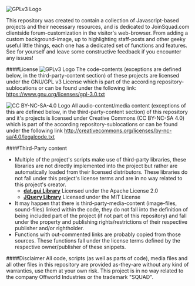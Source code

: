 ![GPLv3 Logo](http://i.imgur.com/fpRDXAN.png)

This repository was created to contain a collection of Javascript-based projects and their necessary resources, and is dedicated to JoinSquad.com clientside forum-customization in the visitor's web-browser.
From adding a custom background-image, up to highlighting staff-posts and other geeky useful little things, each one has a dedicated set of functions and features. See for yourself and leave some constructive feedback if you encounter any issues!

####License
![GPLv3 Logo](https://www.gnu.org/graphics/gplv3-88x31.png)
The code-contents (exceptions are defined below, in the third-party-content section) of these projects are licensed under the GNU/GPL v3 License which is part of the according repository-sublocations or can be found under the following link: https://www.gnu.org/licenses/gpl-3.0.txt

![CC BY-NC-SA-4.0 Logo](https://licensebuttons.net/l/by-nc-sa/4.0/88x31.png)
All audio-content/media content (exceptions of this are defined below, in the third-party-content section) of this repository and it's projects is licensed under Creative Commons (CC BY-NC-SA 4.0) which is part of the according repository-sublocations or can be found under the following link http://creativecommons.org/licenses/by-nc-sa/4.0/legalcode.txt

####Third-Party content
* Multiple of the project's scripts make use of third-party libraries, these libraries are not directly implemented into the project but rather are automatically loaded from their licensed distributors. These libraries do not fall under this project's license terms and are in no way related to this project's creator.
  * [**dat.gui Library**](https://github.com/dataarts/dat.gui) Licensed under the Apache License 2.0
  * [**JQuery Library**](https://jquery.org) Licensed under the MIT License
* It may happen that there is third-party-media-content (image-files, sound-files) linked within the code, they do not fall into the definition of being included part of the project (if not part of this repository) and fall under the property and publishing rights/restrictions of their respective publisher and/or rightholder.
* Functions with out-commented links are probably copied from those sources. These functions fall under the license terms defined by the respective owner/publisher of these snippets.

####Disclaimer
All code, scripts (as well as parts of code), media files and all other files in this repository are provided as-they-are without any kind of warranties, use them at your own risk. This project is in no way related to the company Offworld Industries or the trademark "SQUAD".
